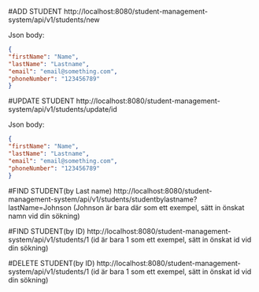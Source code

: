 #ADD STUDENT
http://localhost:8080/student-management-system/api/v1/students/new

Json body:
``` Json
{
"firstName": "Name",
"lastName": "Lastname",
"email": "email@something.com",
"phoneNumber": "123456789"
}
```

#UPDATE STUDENT
http://localhost:8080/student-management-system/api/v1/students/update/id

Json body:
``` Json
{
"firstName": "Name",
"lastName": "Lastname",
"email": "email@something.com",
"phoneNumber": "123456789"
}
```

#FIND STUDENT(by Last name)
http://localhost:8080/student-management-system/api/v1/students/studentbylastname?lastName=Johnson
(Johnson är bara där som ett exempel, sätt in önskat namn vid din sökning)

#FIND STUDENT(by ID)
http://localhost:8080/student-management-system/api/v1/students/1
(id är bara 1 som ett exempel, sätt in önskat id vid din sökning)

#DELETE STUDENT(by ID)
http://localhost:8080/student-management-system/api/v1/students/1
(id är bara 1 som ett exempel, sätt in önskat id vid din sökning)